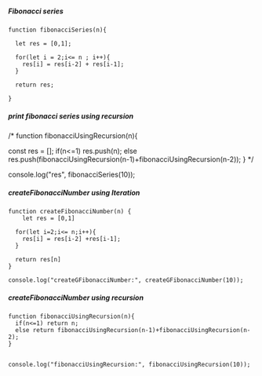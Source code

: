 ##### Fibonacci series 

```
function fibonacciSeries(n){
	
  let res = [0,1];
  
  for(let i = 2;i<= n ; i++){
  	res[i] = res[i-2] + res[i-1];
  }
  
  return res;

}
```


##### print fibonacci series using recursion
/* function fibonacciUsingRecursion(n){
  
  const res = [];
  if(n<=1) res.push(n);
  else res.push(fibonacciUsingRecursion(n-1)+fibonacciUsingRecursion(n-2));
} */

console.log("res", fibonacciSeries(10));


##### createFibonacciNumber using Iteration
```
function createFibonacciNumber(n) {
	let res = [0,1]
	
  for(let i=2;i<= n;i++){
  	res[i] = res[i-2] +res[i-1]; 
  }
  
  return res[n]
}

console.log("createGFibonacciNumber:", createGFibonacciNumber(10));
```

##### createFibonacciNumber using recursion
```
function fibonacciUsingRecursion(n){	
  if(n<=1) return n;
  else return fibonacciUsingRecursion(n-1)+fibonacciUsingRecursion(n-2);
}


console.log("fibonacciUsingRecursion:", fibonacciUsingRecursion(10));

```